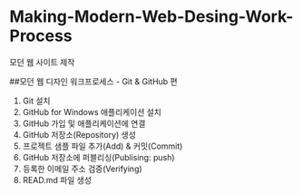 # Making-Modern-Web-Desing-Work-Process
모던 웹 사이트 제작

##모던 웹 디자인 워크프로세스 - Git & GitHub 편

1. Git 설치
2. GitHub for Windows 애플리케이션 설치
3. GitHub 가입 및 애플리케이션에 연결
4. GitHub 저장소(Repository) 생성
5. 프로젝트 샘플 파일 추가(Add) & 커밋(Commit)
6. GitHub 저장소에 퍼블리싱(Publising: push)
7. 등록한 이메일 주소 검증(Verifying)
8. READ.md 파일 생성
